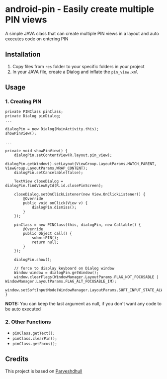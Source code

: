 # android-pin - Easily create multiple PIN views

A simple JAVA class that can create multiple PIN views in a layout and auto executes code on entering PIN

## Installation
1. Copy files from `res` folder to your specific folders in your project
2. In your JAVA file, create a Dialog and inflate the `pin_view.xml`

## Usage
### 1. Creating PIN

```
private PINClass pinClass;
private Dialog pinDialog;
...

dialogPin = new Dialog(MainActivity.this);
showPinView();

...

private void showPinView() {
    dialogPin.setContentView(R.layout.pin_view);
    dialogPin.getWindow().setLayout(ViewGroup.LayoutParams.MATCH_PARENT, ViewGroup.LayoutParams.WRAP_CONTENT);
    dialogPin.setCancelable(false);

    TextView closeDialog = dialogPin.findViewById(R.id.closePinScreen);

    closeDialog.setOnClickListener(new View.OnClickListener() {
        @Override
        public void onClick(View v) {
            dialogPin.dismiss();
        }
    });

    pinClass = new PINClass(this, dialogPin, new Callable() {
        @Override
        public Object call() {
            submitPIN();
            return null;
        }
    });

    dialogPin.show();

    // force to display keyboard on Dialog window
    Window window = dialogPin.getWindow();
    window.clearFlags(WindowManager.LayoutParams.FLAG_NOT_FOCUSABLE | WindowManager.LayoutParams.FLAG_ALT_FOCUSABLE_IM);
    window.setSoftInputMode(WindowManager.LayoutParams.SOFT_INPUT_STATE_ALWAYS_VISIBLE);
}
```
**NOTE:** You can keep the last argument as null, if you don't want any code to be auto executed

### 2. Other Functions

- `pinClass.getText();`
- `pinClass.clearPin();`
- `pinClass.getFocus();`

## Credits
This project is based on [Parveshdhull](https://github.com/Parveshdhull/android-pin)